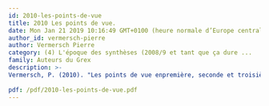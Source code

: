 ```yaml
---
id: 2010-les-points-de-vue
title: 2010 Les points de vue. 
date: Mon Jan 21 2019 10:16:49 GMT+0100 (heure normale d’Europe centrale)
author_id: vermersch-pierre
author: Vermersch Pierre
category: (4) L'époque des synthèses (2008/9 et tant que ça dure ...
family: Auteurs du Grex
description: >-
Vermersch, P. (2010). "Les points de vue enpremière, seconde et troisième personne dans les trois étapes d'une recherche : conception, réalisation, analyse." Expliciter(85): 19-32.
 
pdf: /pdf/2010-les-points-de-vue.pdf
---
```

